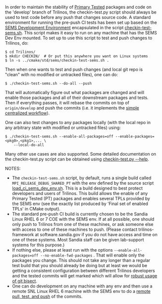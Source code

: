 In order to maintain the stability of [Primary Tested](http://trac.trilinos.org/wiki/TribitsLifecycleModelOverview#test_categories) packages and code on the 'develop' branch of Trilinos, the checkin-test.py script should always be used to test code before any push that changes source code.  A standard environment for running the pre-push CI tests has been set up based on the [SEMS Development Environment](https://github.com/trilinos/Trilinos/wiki/SEMS-Dev-Env) encapsulated in the script [checkin-test-sems.sh](https://github.com/trilinos/Trilinos/blob/develop/cmake/std/sems/checkin-test-sems.sh).  This script makes it easy to run on any machine that has the SEMS Dev Env mounted.  To set up to use this script to test and push changes to Trilinos, do:

```
$ cd Trilinos/
$ mkdir CHECKIN/  # Or put this anywhere you want on Linux systems
$ ln -s ../cmake/std/sems/checkin-test-sems.sh .
``` 

Then when one wants to test and push changes (and local git repo is "clean" with no modified or untracked files), one can do:

```
$ ./checkin-test-sems.sh --do-all --push
```

That will automatically figure out what packages are changed and will enable those packages and all of their downstream packages and tests.  Then if everything passes, it will rebase the commits on top of `origin/develop` and push the commits (i.e. it implements the [simple centralized workflow](https://github.com/trilinos/Trilinos/wiki/VC-%7C-Simple-Centralized-Workflow)).

One can also test changes to any packages locally (with the local repo in any arbitrary state with modified or untracked files) using:

```
$ ./checkin-test-sems.sh --enable-all-packages=off --enable-packages=<pkg0>,<pkg1>,... \
    --local-do-all
```

Many other use cases are also supported.  Some detailed documentation on the checkin-test.py script can be obtained using [checkin-test.py --help](https://tribits.org/doc/TribitsDevelopersGuide.html#checkin-test-py-help).

NOTES:
* The `checkin-test-sems.sh` script, by default, runs a single build called `MPI_RELEASE_DEBUG_SHARED_PT` with the env defined by the source script [load_ci_sems_dev_env.sh](https://github.com/trilinos/Trilinos/blob/develop/cmake/load_ci_sems_dev_env.sh).  This is a build designed to best protect developers and users of Trilinos.  This build allows the enable of any Primary Tested (PT) packages and enables several TPLs provided by the SEMS env (see the exactly list produced by 'Final set of enabled TPLs' in CMake output).
* The standard pre-push CI build is currently chosen to be the Sandia Linux RHEL 6 or 7 COE with the SEMS env.  If at all possible, one should only push to Trilinos from one of these machines, or ask someone else with access to one of these machines to push.  (Please contact trilinos-framework at software.sandia.gov if you do not have access and time on one of these systems.  Most Sandia staff can be given lab-support systems for this purpose.) 
* If nothing else, please at least run with the options `--enable-all-packages=off --no-enable-fwd-packages` . That will enable only the packages you change. This should not take any longer than a regular test build that you should already be doing but at least we would be getting a consistent configuration between different Trilinos developers and the tested commits will get marked which will allow for [robust usage of git bisect](https://tribits.org/doc/TribitsDevelopersGuide.html#using-git-bisect-with-checkin-test-py-workflows).
* One can do development on any machine with any env and then use a remote SNL Linux RHEL 6 machine with the SEMS env to do a [remote pull, test, and push](https://github.com/trilinos/Trilinos/wiki/Local-development-with-remote-pull%2C-test%2C-and-push) of the commits.
